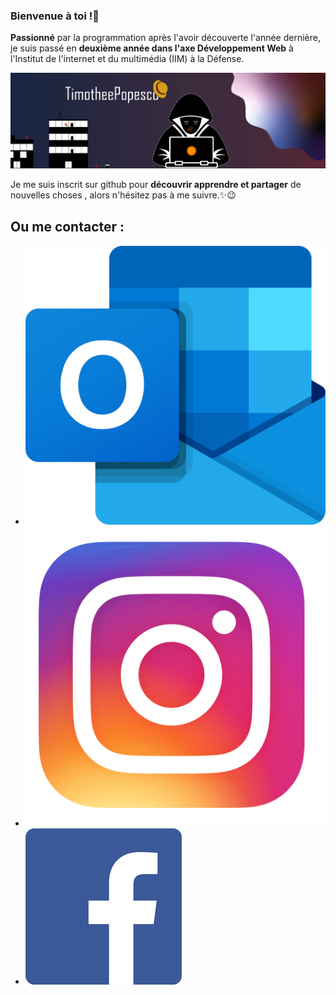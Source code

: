 ### Bienvenue à toi !👋

__Passionné__ par la programmation après l'avoir découverte l'année dernière, je suis passé en __deuxième année dans l'axe Développement Web__ à l'Institut de l'internet et du multimédia (IIM) à la Défense.

![](https://github.com/TimotheePopesco/TimotheePopesco/blob/main/bannieregit.png)

Je me suis inscrit sur github pour __découvrir apprendre et partager__ de nouvelles choses , alors n'hésitez pas à me suivre.✨😉

## Ou me contacter :

- ![](https://github.com/TimotheePopesco/TimotheePopesco/blob/main/Outlook.png)
- ![](https://github.com/TimotheePopesco/TimotheePopesco/blob/main/Instagram.png)
- ![](https://github.com/TimotheePopesco/TimotheePopesco/blob/main/Facebook.png)

